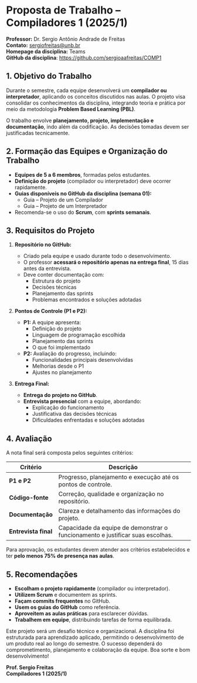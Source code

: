 # **Proposta de Trabalho – Compiladores 1 (2025/1)**

**Professor:** Dr. Sergio Antônio Andrade de Freitas\
**Contato:** [sergiofreitas@unb.br](mailto\:sergiofreitas@unb.br)\
**Homepage da disciplina:** Teams\
**GitHub da disciplina**: https://github.com/sergioaafreitas/COMP1

## **1. Objetivo do Trabalho**

Durante o semestre, cada equipe desenvolverá um **compilador ou interpretador**, aplicando os conceitos discutidos nas aulas. O projeto visa consolidar os conhecimentos da disciplina, integrando teoria e prática por meio da metodologia **Problem Based Learning (PBL)**.

O trabalho envolve **planejamento, projeto, implementação e documentação**, indo além da codificação. As decisões tomadas devem ser justificadas tecnicamente.

## **2. Formação das Equipes e Organização do Trabalho**

- **Equipes de 5 a 6 membros**, formadas pelos estudantes.
- **Definição do projeto** (compilador ou interpretador) deve ocorrer rapidamente.
- **Guias disponíveis no GitHub da disciplina (semana 01):**
  - Guia – Projeto de um Compilador
  - Guia – Projeto de um Interpretador
- Recomenda-se o uso do **Scrum**, com **sprints semanais**.

## **3. Requisitos do Projeto**

1. **Repositório no GitHub:**

   - Criado pela equipe e usado durante todo o desenvolvimento.
   - O professor **acessará o repositório apenas na entrega final**, 15 dias antes da entrevista.
   - Deve conter documentação com:
     - Estrutura do projeto
     - Decisões técnicas
     - Planejamento das sprints
     - Problemas encontrados e soluções adotadas

2. **Pontos de Controle (P1 e P2):**

   - **P1:** A equipe apresenta:
     - Definição do projeto
     - Linguagem de programação escolhida
     - Planejamento das sprints
     - O que foi implementado
   - **P2:** Avaliação do progresso, incluindo:
     - Funcionalidades principais desenvolvidas
     - Melhorias desde o P1
     - Ajustes no planejamento

3. **Entrega Final:**

   - **Entrega do projeto no GitHub**.
   - **Entrevista presencial** com a equipe, abordando:
     - Explicação do funcionamento
     - Justificativa das decisões técnicas
     - Dificuldades enfrentadas e soluções adotadas

## **4. Avaliação**

A nota final será composta pelos seguintes critérios:

| **Critério**         | **Descrição**                                                                  |
| -------------------- | ------------------------------------------------------------------------------ |
| **P1 e P2**          | Progresso, planejamento e execução até os pontos de controle.                  |
| **Código-fonte**     | Correção, qualidade e organização no repositório.                              |
| **Documentação**     | Clareza e detalhamento das informações do projeto.                             |
| **Entrevista final** | Capacidade da equipe de demonstrar o funcionamento e justificar suas escolhas. |

Para aprovação, os estudantes devem atender aos critérios estabelecidos e ter **pelo menos 75% de presença nas aulas**.

## **5. Recomendações**

- **Escolham o projeto rapidamente** (compilador ou interpretador).
- **Utilizem Scrum** e documentem as sprints.
- **Façam commits frequentes** no GitHub.
- **Usem os guias do GitHub** como referência.
- **Aproveitem as aulas práticas** para esclarecer dúvidas.
- **Trabalhem em equipe**, distribuindo tarefas de forma equilibrada.

Este projeto será um desafio técnico e organizacional. A disciplina foi estruturada para aprendizado aplicado, permitindo o desenvolvimento de um produto real ao longo do semestre. O sucesso dependerá do comprometimento, planejamento e colaboração da equipe. Boa sorte e bom desenvolvimento!

**Prof. Sergio Freitas**\
**Compiladores 1 (2025/1)**
